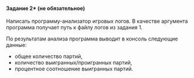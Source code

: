 #### Задание 2\* (не обязательное)

Написать программу-анализатор игровых логов. В качестве аргумента программа получает путь к файлу логов из задания 1.

По результатам анализа программа выводит в консоль следующие данные:

- общее количество партий,
- количество выигранных/проигранных партий,
- процентное соотношение выигранных партий.

